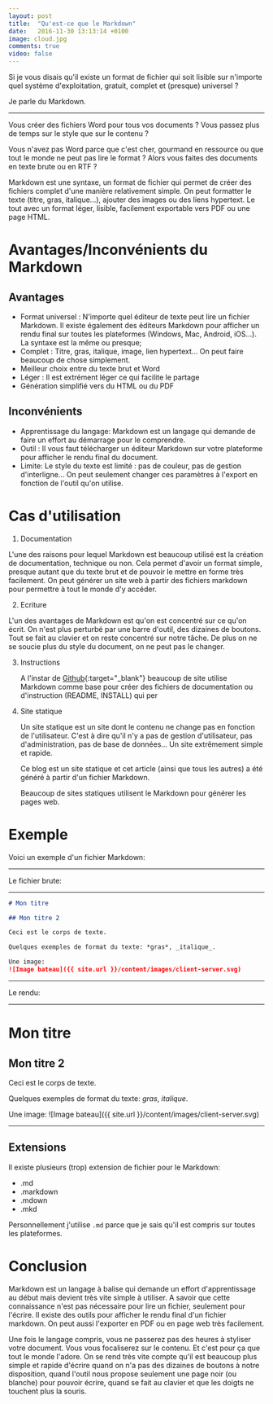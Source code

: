 ```yaml
---
layout: post
title:  "Qu'est-ce que le Markdown"
date:   2016-11-30 13:13:14 +0100
image: cloud.jpg
comments: true
video: false
---
```


Si je vous disais qu'il existe un format de fichier qui soit lisible sur n'importe quel système d'exploitation, gratuit, complet et (presque) universel ?

Je parle du Markdown.

* * *

Vous créer des fichiers Word pour tous vos documents ? Vous passez plus de temps sur le style que sur le contenu ?

Vous n'avez pas Word parce que c'est cher, gourmand en ressource ou que tout le monde ne peut pas lire le format ? Alors vous faites des documents en texte brute ou en RTF ?

Markdown est une syntaxe, un format de fichier qui permet de créer des fichiers complet d'une manière relativement simple. On peut formatter le texte (titre, gras, italique...), ajouter des images ou des liens hypertext. Le tout avec un format léger, lisible, facilement exportable vers PDF ou une page HTML.


# Avantages/Inconvénients du Markdown

## Avantages

- Format universel : N'importe quel éditeur de texte peut lire un fichier Markdown. Il existe également des éditeurs Markdown pour afficher un rendu final sur toutes les plateformes (Windows, Mac, Android, iOS...). La syntaxe est la même ou presque;
- Complet : Titre, gras, italique, image, lien hypertext... On peut faire beaucoup de chose simplement.
- Meilleur choix entre du texte brut et Word
- Léger : Il est extrément léger ce qui facilite le partage
- Génération simplifié vers du HTML ou du PDF

## Inconvénients

- Apprentissage du langage: Markdown est un langage qui demande de faire un effort au démarrage pour le comprendre.
- Outil : Il vous faut télécharger un éditeur Markdown sur votre plateforme pour afficher le rendu final du document.
- Limite: Le style du texte est limité : pas de couleur, pas de gestion d'interligne... On peut seulement changer ces paramètres à l'export en fonction de l'outil qu'on utilise.

# Cas d'utilisation

1. Documentation

  L'une des raisons pour lequel Markdown est beaucoup utilisé est la création de documentation, technique ou non. Cela permet d'avoir un format simple, presque autant que du texte brut et de pouvoir le mettre en forme très facilement. On peut générer un site web à partir des fichiers markdown pour permettre à tout le monde d'y accéder.

2. Ecriture
 
  L'un des avantages de Markdown est qu'on est concentré sur ce qu'on écrit. On n'est plus perturbé par une barre d'outil, des dizaines de boutons. Tout se fait au clavier et on reste concentré sur notre tâche. De plus on ne se soucie plus du style du document, on ne peut pas le changer.


3. Instructions
   
   A l'instar de [Github](https://github.com/){:target="_blank"} beaucoup de site utilise Markdown comme base pour créer des fichiers de documentation ou d'instruction (README, INSTALL) qui per 


4. Site statique

   Un site statique est un site dont le contenu ne change pas en fonction de l'utilisateur. C'est à dire qu'il n'y a pas de gestion d'utilisateur, pas d'administration, pas de base de données... Un site extrêmement simple et rapide.

   Ce blog est un site statique et cet article (ainsi que tous les autres) a été généré à partir d'un fichier Markdown.
   
   Beaucoup de sites statiques utilisent le Markdown pour générer les pages web.


# Exemple

Voici un exemple d'un fichier Markdown:


---
Le fichier brute:

---

```markdown
# Mon titre

## Mon titre 2

Ceci est le corps de texte.

Quelques exemples de format du texte: *gras*, _italique_.

Une image:
![Image bateau]({{ site.url }}/content/images/client-server.svg)
```
---
Le rendu:

----

# Mon titre

## Mon titre 2

Ceci est le corps de texte.

Quelques exemples de format du texte: *gras*, _italique_.

Une image:
![Image bateau]({{ site.url }}/content/images/client-server.svg)


---

## Extensions

Il existe plusieurs (trop) extension de fichier pour le Markdown:

- .md
- .markdown
- .mdown
- .mkd

Personnellement j'utilise `.md` parce que je sais qu'il est compris sur toutes les plateformes.


# Conclusion

Markdown est un langage à balise qui demande un effort d'apprentissage au début mais devient très vite simple à utiliser. A savoir que cette connaissance n'est pas nécessaire pour lire un fichier, seulement pour l'écrire. Il existe des outils pour afficher le rendu final d'un fichier markdown. On peut aussi l'exporter en PDF ou en page web très facilement.

Une fois le langage compris, vous ne passerez pas des heures à styliser votre document. Vous vous focaliserez sur le contenu. Et c'est pour ça que tout le monde l'adore. On se rend très vite compte qu'il est beaucoup plus simple et rapide d'écrire quand on n'a pas des dizaines de boutons à notre disposition, quand l'outil nous propose seulement une page noir (ou blanche) pour pouvoir écrire, quand se fait au clavier et que les doigts ne touchent plus la souris.



